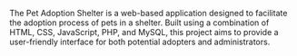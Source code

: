 The Pet Adoption Shelter is a web-based application designed to facilitate the adoption process of pets in a shelter. 
Built using a combination of HTML, CSS, JavaScript, PHP, and MySQL, 
this project aims to provide a user-friendly interface for both potential adopters and administrators.
